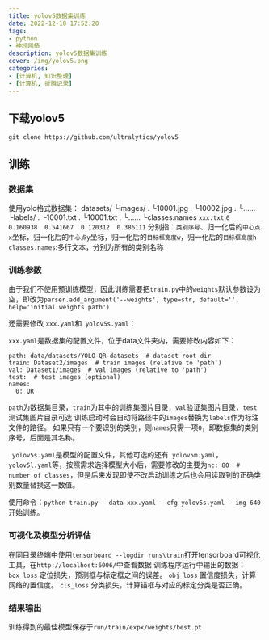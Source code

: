 ```yaml
---
title: yolov5数据集训练
date: 2022-12-10 17:52:20
tags:
- python
- 神经网络
description: yolov5数据集训练
cover: /img/yolov5.png
categories: 
- [计算机, 知识整理]
- [计算机, 折腾记录]
---
```

## 下载yolov5
```
git clone https://github.com/ultralytics/yolov5
```
## 训练
### 数据集
使用yolo格式数据集：
datasets/
└images/
.  └10001.jpg
.  └10002.jpg
.  └......
└labels/
.  └10001.txt
.  └10001.txt
.  └......
└classes.names
`xxx.txt`:`0  0.160938  0.541667  0.120312  0.386111`
分别指：`类别序号`、归一化后的`中心点x`坐标，归一化后的`中心点y`坐标，归一化后的`目标框宽度w`，归一化后的`目标框高度h`
`classes.names`:多行文本，分别为所有的类别名称
### 训练参数
由于我们不使用预训练模型，因此训练需要把`train.py`中的`weights`默认参数设为空，即改为`parser.add_argument('--weights', type=str, default='', help='initial weights path')`

还需要修改 `xxx.yaml`和` yolov5s.yaml`：

 `xxx.yaml`是数据集的配置文件，位于data文件夹内，需要修改内容如下：
```
path: data/datasets/YOLO-QR-datasets  # dataset root dir
train: Dataset2/images  # train images (relative to 'path')
val: Dataset1/images  # val images (relative to 'path')
test:  # test images (optional)
names:
  0: QR
```
`path`为数据集目录，`train`为其中的训练集图片目录，`val`验证集图片目录，`test`测试集图片目录可选
训练启动时会自动将路径中的`images`替换为`labels`作为标注文件的路径。
如果只有一个要识别的类别，则`names`只需一项`0`，即数据集的类别序号，后面是其名称。

` yolov5s.yaml`是模型的配置文件，其他可选的还有` yolov5m.yaml`，` yolov5l.yaml`等，按照需求选择模型大小后，需要修改的主要为`nc: 80  # number of classes`，但是后来发现即使不改启动训练之后也会用读取到的正确类别数量替换这一数值。

使用命令：`python train.py --data xxx.yaml --cfg yolov5s.yaml --img 640`开始训练。
### 可视化及模型分析评估
在同目录终端中使用`tensorboard --logdir runs\train`打开tensorboard可视化工具，在`http://localhost:6006/`中查看数据
训练程序运行中输出的数据：`box_loss` 定位损失，预测框与标定框之间的误差。  `obj_loss` 置信度损失，计算网络的置信度。  `cls_loss` 分类损失，计算锚框与对应的标定分类是否正确。
### 结果输出
训练得到的最佳模型保存于`run/train/expx/weights/best.pt`
